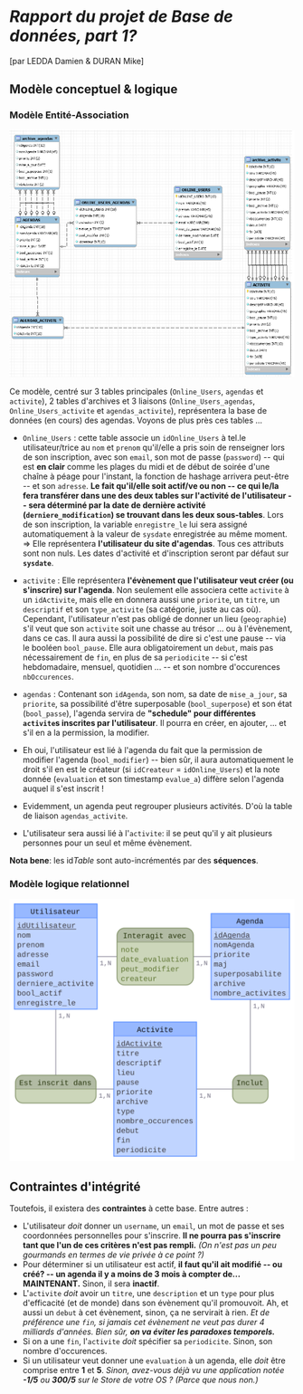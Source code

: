 # _Rapport du **projet de Base de données, part 1?**_

[par LEDDA Damien & DURAN Mike]

## **Modèle conceptuel & logique**

### Modèle Entité-Association

![Modèle entité-association](./EAM.PNG)

Ce modèle, centré sur 3 tables principales (`Online_Users`, `agendas` et `activite`), 2 tables d'archives et 3 liaisons (`Online_Users_agendas`, `Online_Users_activite` et `agendas_activite`), représentera la base de données (en cours) des agendas. Voyons de plus près ces tables ...

* `Online_Users` : cette table associe un `idOnline_Users` à tel.le utilisateur/trice au `nom` et `prenom` qu'il/elle a pris soin de renseigner lors de son inscription, avec son `email`, son mot de passe (`password`) -- qui est **en clair** comme les plages du midi et de début de soirée d'une chaîne à péage pour l'instant, la fonction de hashage arrivera peut-être -- et son `adresse`. **Le fait qu'il/elle soit actif/ve ou non -- ce qui le/la fera transférer dans une des deux tables sur l'activité de l'utilisateur -- sera déterminé par la date de dernière activité (`derniere_modification`) se trouvant dans les deux sous-tables**. Lors de son inscription, la variable `enregistre_le` lui sera assigné automatiquement à la valeur de `sysdate` enregistrée au même moment.\
  &rArr; Elle représentera **l'utilisateur du site d'agendas**. Tous ces attributs sont non nuls. Les dates d'activité et d'inscription seront par défaut sur **`sysdate`**.

* `activite` : Elle représentera **l'évènement que l'utilisateur veut créer (ou s'inscrire) sur l'agenda**. Non seulement elle associera cette `activite` à un `idActivite`, mais elle en donnera aussi une `priorite`, un `titre`, un `descriptif` et son `type_activite` (sa catégorie, juste au cas où). Cependant, l'utilisateur n'est pas obligé de donner un lieu (`geographie`) s'il veut que son `activite` soit une chasse au trésor ... ou à l'évènement, dans ce cas. Il aura aussi la possibilité de dire si c'est une pause -- via le booléen `bool_pause`. Elle aura obligatoirement un `debut`, mais pas nécessairement de `fin`, en plus de sa `periodicite` -- si c'est hebdomadaire, mensuel, quotidien ... -- et son nombre d'occurences `nbOccurences`.

* `agendas` : Contenant son `idAgenda`, son nom, sa date de `mise_a_jour`, sa `priorite`, sa possibilité d'être superposable (`bool_superpose`) et son état (`bool_passe`), l'agenda servira de **"schedule" pour différentes `activite`s inscrites par l'utilisateur**. Il pourra en créer, en ajouter, ... et s'il en a la permission, la modifier.

* Eh oui, l'utilisateur est lié à l'agenda du fait que la permission de modifier l'agenda (`bool_modifier`) -- bien sûr, il aura automatiquement le droit s'il en est le créateur (si `idCreateur` = `idOnline_Users`) et la note donnée (`evaluation` et son timestamp `evalue_a`) diffère selon l'agenda auquel il s'est inscrit !

* Evidemment, un agenda peut regrouper plusieurs activités. D'où la table de liaison `agendas_activite`.

* L'utilisateur sera aussi lié à l'`activite`: il se peut qu'il y ait plusieurs personnes pour un seul et même évènement.

**Nota bene**: les id*Table* sont auto-incrémentés par des **séquences**.

### Modèle logique relationnel

![Modèle relationnel](./Utilisateurs.svg)

## **Contraintes d'intégrité**

Toutefois, il existera des **contraintes** à cette base. Entre autres :

* L'utilisateur _doit_ donner un `username`, un `email`, un mot de passe et ses coordonnées personnelles pour s'inscrire. **Il ne pourra pas s'inscrire tant que l'un de ces critères n'est pas rempli.** *(On n'est pas un peu gourmands en termes de vie privée à ce point ?)*
* Pour déterminer si un utilisateur est actif, **il faut qu'il ait modifié -- ou créé? -- un agenda il y a moins de 3 mois à compter de... MAINTENANT.** Sinon, il sera **inactif**.
* L'`activite` _doit_ avoir un `titre`, une `description` et un `type` pour plus d'efficacité (et de monde) dans son évènement qu'il promouvoit. Ah, et aussi un `debut` à cet évènement, sinon, ça ne servirait à rien. *Et de préférence une `fin`, si jamais cet évènement ne veut pas durer 4 milliards d'années. Bien sûr, __on va éviter les paradoxes temporels.__*
* Si on a une `fin`, l'`activite` _doit_ spécifier sa `periodicite`. Sinon, son nombre d'occurences.
* Si un utilisateur veut donner une `evaluation` à un agenda, elle _doit_ être comprise entre **1** et **5**. *Sinon, avez-vous déjà vu une application notée __-1/5__ ou __300/5__ sur le Store de votre OS ? (Parce que nous non.)*
